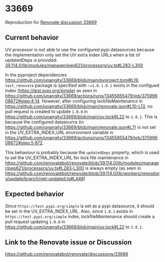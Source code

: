 # 33669

Reproduction for [Renovate discussion 33669](https://github.com/renovatebot/renovate/discussions/33669)

## Current behavior

UV processor is not able to use the configured pypi datasources because the implementation only set the UV extra index URLs when a list of updatedDeps is provided:
[39.114.0/lib/modules/manager/pep621/processors/uv.ts#L283-L300]() 


In the pyproject dependencies <https://github.com/unangity/33669/blob/main/pyproject.toml#L19>, `test_renovate` package is specified with `~=1.0`. `1.0.1` exists in the configued index (https://test.pypi.org/simple) as seen in <https://github.com/unangity/33669/actions/runs/13455855479/job/37599608672#step:4:14>. However, after configuring lockfileMaintenance in <https://github.com/unangity/33669/blob/main/renovate.json#L10-L13>, no pull request is created to update `1.0.0` in <https://github.com/unangity/33669/blob/main/uv.lock#L22> to `1.0.1`. This is because the configured datasource (in <https://github.com/unangity/33669/blob/main/renovate.json#L7>) is not set in the UV_EXTRA_INDEX_URL environment variable in <https://github.com/unangity/33669/actions/runs/13455855479/job/37599608672#step:5:972>.

This behaviour is probably because the `updatedDeps` property, which is used to set the UV_EXTRA_INDEX_URL for lock file maintenance in <https://github.com/renovatebot/renovate/blob/39.114.0/lib/modules/manager/pep621/processors/uv.ts#L283-L300> is always empty (as seen in <https://github.com/renovatebot/renovate/blob/39.114.0/lib/workers/repository/update/branch/get-updated.ts#L448>)

## Expected behavior

Since `https://test.pypi.org/simple` is set as a pypi datasource, it should be set in the UV_EXTRA_INDEX_URL. Also, since `1.0.1` exists in `https://test.pypi.org/simple` index, lockfileMaintenance should create a pull request updating `1.0.0` in <https://github.com/unangity/33669/blob/main/uv.lock#L22> to `1.0.1`.

## Link to the Renovate issue or Discussion

https://github.com/renovatebot/renovate/discussions/33669
